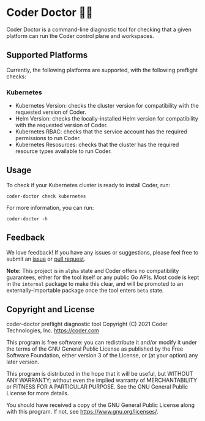 # Coder Doctor 🧑‍⚕️

Coder Doctor is a command-line diagnostic tool for checking that a
given platform can run the Coder control plane and workspaces.

## Supported Platforms

Currently, the following platforms are supported, with the following
preflight checks:

### Kubernetes

- Kubernetes Version: checks the cluster version for compatibility
with the requested version of Coder.
- Helm Version: checks the locally-installed Helm version for
compatibility with the requested version of Coder.
- Kubernetes RBAC: checks that the service account has the required
permissions to run Coder.
- Kubernetes Resosurces: checks that the cluster has the required
resource types available to run Coder.

## Usage

To check if your Kubernetes cluster is ready to install Coder, run:

```console
coder-doctor check kubernetes
```

For more information, you can run:

```console
coder-doctor -h
```

## Feedback

We love feedback! If you have any issues or suggestions, please feel
free to submit an [issue](https://github.com/cdr/coder-doctor/issues) or [pull request](https://github.com/cdr/coder-doctor/pulls).

**Note:** This project is in `alpha` state and Coder offers no
compatibility guarantees, either for the tool itself or any public Go
APIs. Most code is kept in the `internal` package to make this clear,
and will be promoted to an externally-importable package once the tool
enters `beta` state.

## Copyright and License

coder-doctor preflight diagnostic tool
Copyright (C) 2021 Coder Technologies, Inc. <https://coder.com>

This program is free software: you can redistribute it and/or modify
it under the terms of the GNU General Public License as published by
the Free Software Foundation, either version 3 of the License, or
(at your option) any later version.

This program is distributed in the hope that it will be useful,
but WITHOUT ANY WARRANTY; without even the implied warranty of
MERCHANTABILITY or FITNESS FOR A PARTICULAR PURPOSE.  See the
GNU General Public License for more details.

You should have received a copy of the GNU General Public License
along with this program.  If not, see <https://www.gnu.org/licenses/>.
